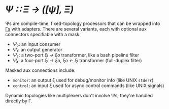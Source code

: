 # _Ψ ∷ Ξ → ([ψ], Ξ)_
Ψs are compile-time, fixed-topology processors that can be wrapped into [Γs](Gamma.md) with adapters. There are several variants, each with optional aux connectors specifiable with a mask:

+ _Ψ₀_: an input consumer
+ _Ψ₁_: an output generator
+ _Ψ₂_: a two-port _ξi → ξo_ transformer, like a bash pipeline filter
+ _Ψ₄_: a four-port _ξi → ξo, ξo ← ξi_ transformer (full-duplex filter)

Masked aux connections include:

+ `monitor`: an output ξ used for debug/monitor info (like UNIX `stderr`)
+ `control`: an input ξ used for async control commands (like UNIX signals)

Dynamic topologies like multiplexers don't involve Ψs; they're handled directly by Γ.
